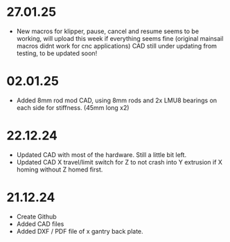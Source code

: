 # 27.01.25

* New macros for klipper, pause, cancel and resume seems to be working, will upload this week if everything seems fine (original mainsail macros didnt work for cnc applications)
CAD still under updating from testing, to be updated soon!

# 02.01.25

* Added 8mm rod mod CAD, using 8mm rods and 2x LMU8 bearings on each side for stiffness. (45mm long x2)


# 22.12.24

* Updated CAD with most of the hardware. Still a little bit left.
* Updated CAD X travel/limit switch for Z to not crash into Y extrusion if X homing without Z homed first. 


# 21.12.24

* Create Github
* Added CAD files
* Added DXF / PDF file of x gantry back plate.
